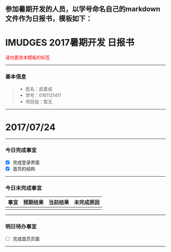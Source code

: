 参加暑期开发的人员，以学号命名自己的markdown文件作为日报书，模板如下：
-------
# IMUDGES 2017暑期开发 日报书
<span style="color:red">请勿更改本模板的标签</span>

-------


### 基本信息
> * 姓名：武嘉成
> * 学号：0161121411
> * 项目组：暂无

-------


# 2017/07/24

-------

### 今日完成事宜
- [x]  完成登录界面
- [x]  首页的结构

-----
### 今日未完成事宜


| 事宜     |预期结果| 当前结果  | 未完成原因   | 
| --------   | -----:  | -----:  | :----:  |
|    |   |   |   |


------
### 明日待办事宜
- [ ] 完成首页页面
-------
